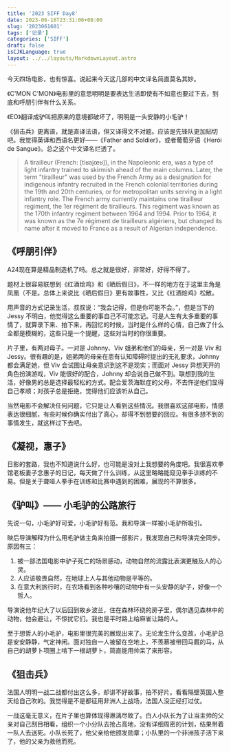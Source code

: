 ```yaml
---
title: '2023 SIFF Day8'
date: 2023-06-16T23:31:06+08:00
slug: '2023061601'
tags: ['记录']
categories: ['SIFF']
draft: false
isCJKLanguage: true
layout: ../../layouts/MarkdownLayout.astro
---
```

今天四场电影，也有惊喜。说起来今天这几部的中文译名简直莫名其妙。

《C'MON C'MON》电影里的意思明明是要表达生活即使有不如意也要过下去，到底和呼朋引伴有什么关系。

《EO》翻译成驴叫把原来的意境都破坏了，明明是一头安静的小毛驴！

《狙击兵》更离谱，就是直译法语，但又译得文不对题。应该是先锋队更加贴切吧。我觉得英译和西语名更好——《Father and Soldier》，或者葡萄牙语《Herói de Sangue》。总之这个中文译名烂透了。

> A tirailleur (French: [tiʁajœʁ]), in the Napoleonic era, was a type of light infantry trained to skirmish ahead of the main columns. Later, the term "tirailleur" was used by the French Army as a designation for indigenous infantry recruited in the French colonial territories during the 19th and 20th centuries, or for metropolitan units serving in a light infantry role. The French army currently maintains one tirailleur regiment, the 1er régiment de tirailleurs. This regiment was known as the 170th infantry regiment between 1964 and 1994. Prior to 1964, it was known as the 7e régiment de tirailleurs algériens, but changed its name after it moved to France as a result of Algerian independence.

## 《呼朋引伴》

A24现在算是精品制造机了吗。总之就是很好，非常好，好得不得了。

题材上很容易联想到《红酒烩鸡》和《晒后假日》，不一样的地方在于这里主角是凤凰（不是。总体上来说比《晒后假日》更有故事性，又比《红酒烩鸡》松散。

用声音的方式记录生活，叔叔说：“我会记得，但是你可能不会。”，但是当下的 Jessy 不明白，他觉得这么重要的事自己不可能忘记。可是人生有太多重要的事情了，就算录下来、拍下来，再回忆的时候，当时是什么样的心情，自己做了什么全都是模糊的，这些只是一个提醒，这些对当时的你很重要。

片子里，有两对母子。一对是 Johnny、Viv 姐弟和他们的母亲，另一对是 Viv 和 Jessy。很有趣的是，姐弟两的母亲在患有认知障碍时提出的无礼要求，Johnny 都会满足她，但 Viv 会试图让母亲意识到这不是现实；而面对 Jessy 异想天开的角色扮演游戏，Viv 能很好的配合，Johnny 却会说自己做不到。联想到我的生活，好像男的总是选择最轻松的方式。配合爱茨海默症的父母，不去忤逆他们显得自己孝顺；对孩子总是拒绝，觉得他们应该听从自己。

当然电影不会解决任何问题，它只是让人看到这些情况。我很喜欢这部电影，情感表达很细腻，有些时候你确实付出了真心，却得不到想要的回应。有很多想不到的事情发生，就这样过下去吧。

## 《凝视，惠子》

日影的套路，我也不知道说什么好，也可能是没对上我想要的角度吧。我很喜欢拳馆老板妻子念惠子的日记，每天做了什么训练，从这里略略能窥见拳手训练的不易。但是关于聋哑人拳手在训练和比赛中遇到的困难，展现的不算很多。

## 《驴叫》—— 小毛驴的公路旅行

先说一句，小毛驴好可爱，小毛驴好有范。我和导演一样被小毛驴所吸引。

映后导演解释为什么用毛驴做主角来拍摄一部影片，我发现自己和导演完全同步。原因有三：

1. 被一部法国电影中驴子死亡的场景感动，动物自然的流露比表演更触及人的心灵。
2. 人应该敬畏自然，在地球上人与其他动物是平等的。
3. 在意大利旅行时，在农场看到各种吵嚷的动物中有一头安静的驴子，好像一个哲人。

导演说他年纪大了以后回到故乡波兰，住在森林环绕的房子里，偶尔遇见森林中的动物，他会避让，不惊扰它们。我也是平时路上给麻雀让路的人。

至于想哲人的小毛驴，电影里很完美的展现出来了。无论发生什么变故，小毛驴总是安安静静，气定神闲。面对独自一人被留在空地上，不羡慕被带回马厩的马，从自己的胡萝卜项圈上啃下一根胡萝卜，简直能用帅呆了来形容。

## 《狙击兵》

法国人明明一战二战都付出这么多，却讲不好故事，拍不好片。看看隔壁英国人整天给自己吹的。我觉得是不是都征用非洲人上战场，法国人没正经打过仗。

一战这毫无意义，在片子里也算体现得淋漓尽致了。白人小队长为了让当主帅的父亲对自己刮目相看，组织一个小分队去抢占高地，没有详细周密的计划，结果带着一队人去送死。小队长死了，他父亲给他颁发勋章；小队里的一个非洲孩子活下来了，他的父亲为救他而死。
